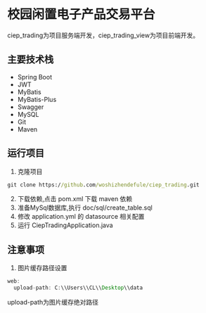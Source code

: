 # 校园闲置电子产品交易平台
ciep_trading为项目服务端开发，ciep_trading_view为项目前端开发。
## 主要技术栈
- Spring Boot
- JWT
- MyBatis
- MyBatis-Plus
- Swagger
- MySQL
- Git
- Maven
## 运行项目
1. 克隆项目
```cmd
git clone https://github.com/woshizhendefule/ciep_trading.git
```
2. 下载依赖,点击 pom.xml 下载 maven 依赖
3. 准备MySql数据库,执行 doc/sql/create_table.sql
4. 修改 application.yml 的 datasource 相关配置
5. 运行 CiepTradingApplication.java
## 注意事项
1. 图片缓存路径设置
```java
web:
  upload-path: C:\\Users\\CL\\Desktop\\data
```
upload-path为图片缓存绝对路径
